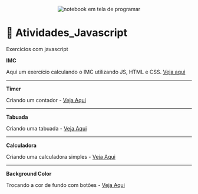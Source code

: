 <p align="center">
  <img alt="notebook em tela de programar" src="https://images.unsplash.com/photo-1607970669494-309137683be5?ixid=MnwxMjA3fDB8MHxwaG90by1wYWdlfHx8fGVufDB8fHx8&ixlib=rb-1.2.1&auto=format&fit=crop&w=750&q=80">
</p>

# :open_file_folder: Atividades_Javascript
 Exercícios com javascript
 
 **IMC**

 Aqui um exercício calculando o IMC utilizando JS, HTML e CSS. [Veja aqui](https://github.com/wevdiaz/Atividades_Javascript/tree/main/exercises/IMC)

 ***

 **Timer**

 Criando um contador - [Veja Aqui](https://github.com/wevdiaz/Atividades_Javascript/tree/main/exercises/Timer)

 ***

 **Tabuada**

 Criando uma tabuada - [Veja Aqui](https://github.com/wevdiaz/Atividades_Javascript/tree/main/exercises/Tabuada)

 ***

 **Calculadora**

 Criando uma calculadora simples - [Veja Aqui](https://github.com/wevdiaz/Atividades_Javascript/tree/main/exercises/Calculadora)

 ***

 **Background Color**

 Trocando a cor de fundo com botões - [Veja Aqui](https://github.com/wevdiaz/Atividades_Javascript/tree/main/exercises/Background_Color)

